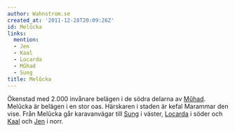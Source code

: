 ```yaml
---
author: Wahnstrom.se
created_at: '2011-12-28T20:09:26Z'
id: Melûcka
links:
  mention:
  - Jen
  - Kaal
  - Locarda
  - Mûhad
  - Sung
title: Melûcka
---
```


Ökenstad med 2.000 invånare belägen i de södra delarna av [Mûhad]. Melûcka är belägen i en stor oas.
Härskaren i staden är kefal Marammar den vise. Från Melûcka går karavanvägar till [Sung] i väster,
[Locarda] i söder och [Kaal] och [Jen] i norr.

  [Mûhad]: Mûhad
  [Sung]: Sung
  [Locarda]: Locarda
  [Kaal]: Kaal
  [Jen]: Jen